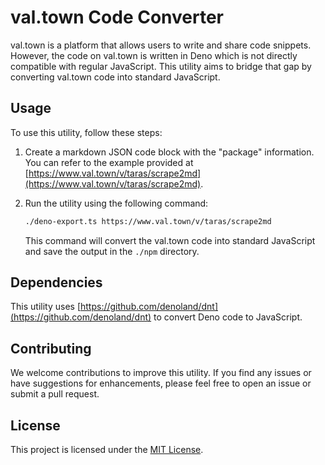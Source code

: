 
# val.town Code Converter

val.town is a platform that allows users to write and share code snippets. However, the code on val.town is written in Deno which is not directly compatible with regular JavaScript. This utility aims to bridge that gap by converting val.town code into standard JavaScript.

## Usage

To use this utility, follow these steps:
1. Create a markdown JSON code block with the "package" information. You can refer to the example provided at [https://www.val.town/v/taras/scrape2md](https://www.val.town/v/taras/scrape2md).
2. Run the utility using the following command:
   ```bash
   ./deno-export.ts https://www.val.town/v/taras/scrape2md
   ```

   This command will convert the val.town code into standard JavaScript and save the output in the `./npm` directory.

## Dependencies

This utility uses [https://github.com/denoland/dnt](https://github.com/denoland/dnt) to convert Deno code to JavaScript.
## Contributing

We welcome contributions to improve this utility. If you find any issues or have suggestions for enhancements, please feel free to open an issue or submit a pull request.
## License

This project is licensed under the [MIT License](LICENSE).
